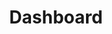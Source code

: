 ---
layout: admintemplate6
title: Dashboard
class: login
permalink: /admin/profile.html
stylesheet: ../css/mail.min.css
---